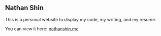 ## Nathan Shin

This is a personal website to display my code, my writing, and my resume. 

You can view it here: [nathanshin.me](https://nathanshin.me)